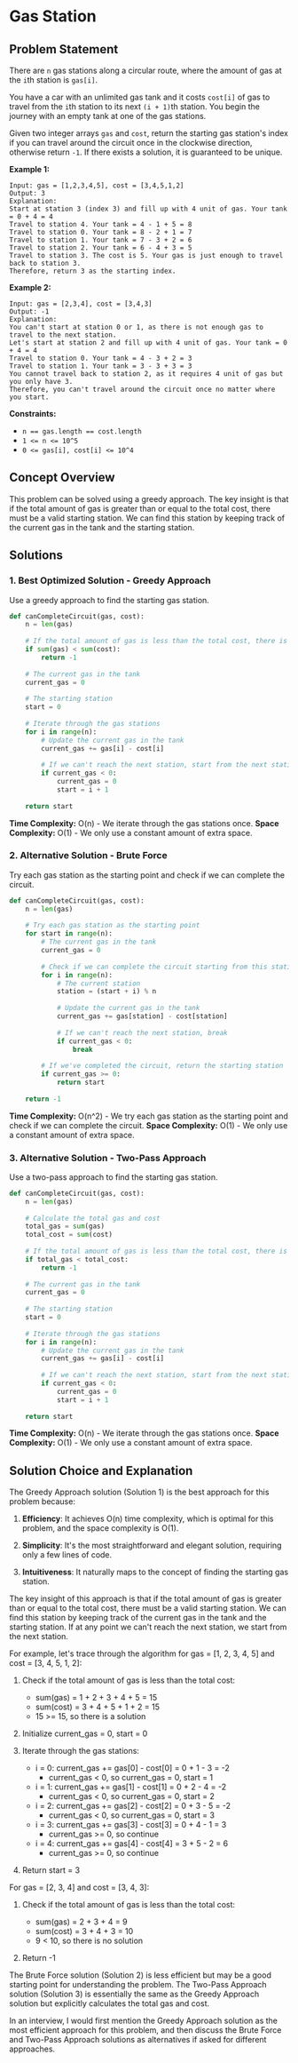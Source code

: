 # Gas Station

## Problem Statement

There are `n` gas stations along a circular route, where the amount of gas at the `i`th station is `gas[i]`.

You have a car with an unlimited gas tank and it costs `cost[i]` of gas to travel from the `i`th station to its next `(i + 1)`th station. You begin the journey with an empty tank at one of the gas stations.

Given two integer arrays `gas` and `cost`, return the starting gas station's index if you can travel around the circuit once in the clockwise direction, otherwise return `-1`. If there exists a solution, it is guaranteed to be unique.

**Example 1:**
```
Input: gas = [1,2,3,4,5], cost = [3,4,5,1,2]
Output: 3
Explanation:
Start at station 3 (index 3) and fill up with 4 unit of gas. Your tank = 0 + 4 = 4
Travel to station 4. Your tank = 4 - 1 + 5 = 8
Travel to station 0. Your tank = 8 - 2 + 1 = 7
Travel to station 1. Your tank = 7 - 3 + 2 = 6
Travel to station 2. Your tank = 6 - 4 + 3 = 5
Travel to station 3. The cost is 5. Your gas is just enough to travel back to station 3.
Therefore, return 3 as the starting index.
```

**Example 2:**
```
Input: gas = [2,3,4], cost = [3,4,3]
Output: -1
Explanation:
You can't start at station 0 or 1, as there is not enough gas to travel to the next station.
Let's start at station 2 and fill up with 4 unit of gas. Your tank = 0 + 4 = 4
Travel to station 0. Your tank = 4 - 3 + 2 = 3
Travel to station 1. Your tank = 3 - 3 + 3 = 3
You cannot travel back to station 2, as it requires 4 unit of gas but you only have 3.
Therefore, you can't travel around the circuit once no matter where you start.
```

**Constraints:**
- `n == gas.length == cost.length`
- `1 <= n <= 10^5`
- `0 <= gas[i], cost[i] <= 10^4`

## Concept Overview

This problem can be solved using a greedy approach. The key insight is that if the total amount of gas is greater than or equal to the total cost, there must be a valid starting station. We can find this station by keeping track of the current gas in the tank and the starting station.

## Solutions

### 1. Best Optimized Solution - Greedy Approach

Use a greedy approach to find the starting gas station.

```python
def canCompleteCircuit(gas, cost):
    n = len(gas)
    
    # If the total amount of gas is less than the total cost, there is no solution
    if sum(gas) < sum(cost):
        return -1
    
    # The current gas in the tank
    current_gas = 0
    
    # The starting station
    start = 0
    
    # Iterate through the gas stations
    for i in range(n):
        # Update the current gas in the tank
        current_gas += gas[i] - cost[i]
        
        # If we can't reach the next station, start from the next station
        if current_gas < 0:
            current_gas = 0
            start = i + 1
    
    return start
```

**Time Complexity:** O(n) - We iterate through the gas stations once.
**Space Complexity:** O(1) - We only use a constant amount of extra space.

### 2. Alternative Solution - Brute Force

Try each gas station as the starting point and check if we can complete the circuit.

```python
def canCompleteCircuit(gas, cost):
    n = len(gas)
    
    # Try each gas station as the starting point
    for start in range(n):
        # The current gas in the tank
        current_gas = 0
        
        # Check if we can complete the circuit starting from this station
        for i in range(n):
            # The current station
            station = (start + i) % n
            
            # Update the current gas in the tank
            current_gas += gas[station] - cost[station]
            
            # If we can't reach the next station, break
            if current_gas < 0:
                break
        
        # If we've completed the circuit, return the starting station
        if current_gas >= 0:
            return start
    
    return -1
```

**Time Complexity:** O(n^2) - We try each gas station as the starting point and check if we can complete the circuit.
**Space Complexity:** O(1) - We only use a constant amount of extra space.

### 3. Alternative Solution - Two-Pass Approach

Use a two-pass approach to find the starting gas station.

```python
def canCompleteCircuit(gas, cost):
    n = len(gas)
    
    # Calculate the total gas and cost
    total_gas = sum(gas)
    total_cost = sum(cost)
    
    # If the total amount of gas is less than the total cost, there is no solution
    if total_gas < total_cost:
        return -1
    
    # The current gas in the tank
    current_gas = 0
    
    # The starting station
    start = 0
    
    # Iterate through the gas stations
    for i in range(n):
        # Update the current gas in the tank
        current_gas += gas[i] - cost[i]
        
        # If we can't reach the next station, start from the next station
        if current_gas < 0:
            current_gas = 0
            start = i + 1
    
    return start
```

**Time Complexity:** O(n) - We iterate through the gas stations once.
**Space Complexity:** O(1) - We only use a constant amount of extra space.

## Solution Choice and Explanation

The Greedy Approach solution (Solution 1) is the best approach for this problem because:

1. **Efficiency**: It achieves O(n) time complexity, which is optimal for this problem, and the space complexity is O(1).

2. **Simplicity**: It's the most straightforward and elegant solution, requiring only a few lines of code.

3. **Intuitiveness**: It naturally maps to the concept of finding the starting gas station.

The key insight of this approach is that if the total amount of gas is greater than or equal to the total cost, there must be a valid starting station. We can find this station by keeping track of the current gas in the tank and the starting station. If at any point we can't reach the next station, we start from the next station.

For example, let's trace through the algorithm for gas = [1, 2, 3, 4, 5] and cost = [3, 4, 5, 1, 2]:

1. Check if the total amount of gas is less than the total cost:
   - sum(gas) = 1 + 2 + 3 + 4 + 5 = 15
   - sum(cost) = 3 + 4 + 5 + 1 + 2 = 15
   - 15 >= 15, so there is a solution

2. Initialize current_gas = 0, start = 0

3. Iterate through the gas stations:
   - i = 0: current_gas += gas[0] - cost[0] = 0 + 1 - 3 = -2
     - current_gas < 0, so current_gas = 0, start = 1
   - i = 1: current_gas += gas[1] - cost[1] = 0 + 2 - 4 = -2
     - current_gas < 0, so current_gas = 0, start = 2
   - i = 2: current_gas += gas[2] - cost[2] = 0 + 3 - 5 = -2
     - current_gas < 0, so current_gas = 0, start = 3
   - i = 3: current_gas += gas[3] - cost[3] = 0 + 4 - 1 = 3
     - current_gas >= 0, so continue
   - i = 4: current_gas += gas[4] - cost[4] = 3 + 5 - 2 = 6
     - current_gas >= 0, so continue

4. Return start = 3

For gas = [2, 3, 4] and cost = [3, 4, 3]:

1. Check if the total amount of gas is less than the total cost:
   - sum(gas) = 2 + 3 + 4 = 9
   - sum(cost) = 3 + 4 + 3 = 10
   - 9 < 10, so there is no solution

2. Return -1

The Brute Force solution (Solution 2) is less efficient but may be a good starting point for understanding the problem. The Two-Pass Approach solution (Solution 3) is essentially the same as the Greedy Approach solution but explicitly calculates the total gas and cost.

In an interview, I would first mention the Greedy Approach solution as the most efficient approach for this problem, and then discuss the Brute Force and Two-Pass Approach solutions as alternatives if asked for different approaches.
